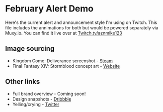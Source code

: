 # February Alert Demo
Here's the current alert and announcement style I'm using on Twitch. This file includes the annimations for both but would be powered separately via Muxy.io. You can find it live over at [Twitch.tv/aznmike123](https://www.twitch.tv/aznmike123/)

## Image sourcing
- Kingdom Come: Deliverance screenshot - [Steam](http://store.steampowered.com/app/379430/Kingdom_Come_Deliverance/)
- Final Fantasy XIV: Stormblood concept art - [Website](https://na.finalfantasyxiv.com/stormblood/media/#artworks)

## Other links
- Full brand overview - Coming soon!
- Design snapshots - [Dribbble](https://dribbble.com/shots/4311461-February-Break-Screen)
- Yelling/crying - [Twitter](https://twitter.com/mikeHEARTu)
